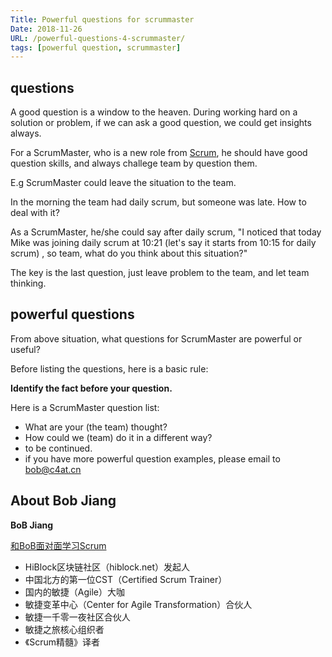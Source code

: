 ```yaml
---
Title: Powerful questions for scrummaster
Date: 2018-11-26   
URL: /powerful-questions-4-scrummaster/ 
tags: [powerful question, scrummaster]
---
```


## questions
A good question is a window to the heaven. During working hard on a solution or problem, if we can ask a good question, we could get insights always. 

For a ScrumMaster, who is a new role from [Scrum](http://scrumguides.org), he should have good question skills, and always challege team by question them.

E.g ScrumMaster could leave the situation to the team.

In the morning the team had daily scrum, but someone was late. How to deal with it?

As a ScrumMaster, he/she could say after daily scrum, "I noticed that today Mike was joining daily scrum at 10:21 (let's say it starts from 10:15 for daily scrum) , so team, what do you think about this situation?"

The key is the last question, just leave problem to the team, and let team thinking.

## powerful questions
From above situation, what questions for ScrumMaster are powerful or useful?

Before listing the questions, here is a basic rule:

**Identify the fact before your question.**

Here is a ScrumMaster question list:

- What are your (the team) thought?
- How could we (team) do it in a different way?
- to be continued.
- if you have more powerful question examples, please email to bob@c4at.cn


## About Bob Jiang
**BoB Jiang**

[和BoB面对面学习Scrum](https://appmopev1px9533.h5.xiaoeknow.com/homepage)

- HiBlock区块链社区（hiblock.net）发起人  
- 中国北方的第一位CST（Certified Scrum Trainer）  
- 国内的敏捷（Agile）大咖  
- 敏捷变革中心（Center for Agile Transformation）合伙人  
- 敏捷一千零一夜社区合伙人  
- 敏捷之旅核心组织者  
- 《Scrum精髓》译者
